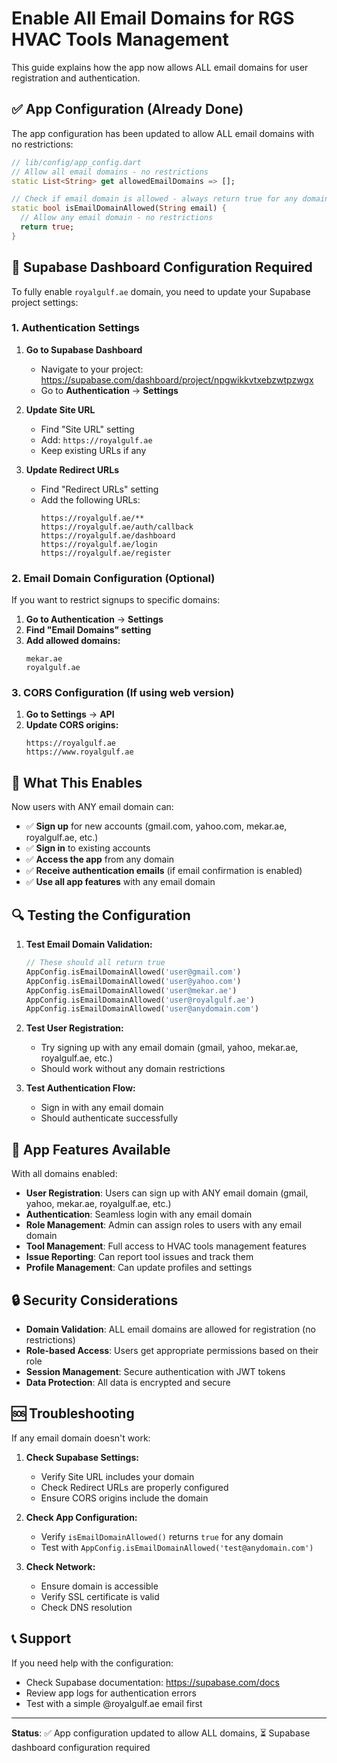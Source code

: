 # Enable All Email Domains for RGS HVAC Tools Management

This guide explains how the app now allows ALL email domains for user registration and authentication.

## ✅ App Configuration (Already Done)

The app configuration has been updated to allow ALL email domains with no restrictions:

```dart
// lib/config/app_config.dart
// Allow all email domains - no restrictions
static List<String> get allowedEmailDomains => [];

// Check if email domain is allowed - always return true for any domain
static bool isEmailDomainAllowed(String email) {
  // Allow any email domain - no restrictions
  return true;
}
```

## 🔧 Supabase Dashboard Configuration Required

To fully enable `royalgulf.ae` domain, you need to update your Supabase project settings:

### 1. Authentication Settings

1. **Go to Supabase Dashboard**
   - Navigate to your project: https://supabase.com/dashboard/project/npgwikkvtxebzwtpzwgx
   - Go to **Authentication** → **Settings**

2. **Update Site URL**
   - Find "Site URL" setting
   - Add: `https://royalgulf.ae`
   - Keep existing URLs if any

3. **Update Redirect URLs**
   - Find "Redirect URLs" setting
   - Add the following URLs:
     ```
     https://royalgulf.ae/**
     https://royalgulf.ae/auth/callback
     https://royalgulf.ae/dashboard
     https://royalgulf.ae/login
     https://royalgulf.ae/register
     ```

### 2. Email Domain Configuration (Optional)

If you want to restrict signups to specific domains:

1. **Go to Authentication** → **Settings**
2. **Find "Email Domains" setting**
3. **Add allowed domains:**
   ```
   mekar.ae
   royalgulf.ae
   ```

### 3. CORS Configuration (If using web version)

1. **Go to Settings** → **API**
2. **Update CORS origins:**
   ```
   https://royalgulf.ae
   https://www.royalgulf.ae
   ```

## 🚀 What This Enables

Now users with ANY email domain can:

- ✅ **Sign up** for new accounts (gmail.com, yahoo.com, mekar.ae, royalgulf.ae, etc.)
- ✅ **Sign in** to existing accounts  
- ✅ **Access the app** from any domain
- ✅ **Receive authentication emails** (if email confirmation is enabled)
- ✅ **Use all app features** with any email domain

## 🔍 Testing the Configuration

1. **Test Email Domain Validation:**
   ```dart
   // These should all return true
   AppConfig.isEmailDomainAllowed('user@gmail.com')
   AppConfig.isEmailDomainAllowed('user@yahoo.com')
   AppConfig.isEmailDomainAllowed('user@mekar.ae')
   AppConfig.isEmailDomainAllowed('user@royalgulf.ae')
   AppConfig.isEmailDomainAllowed('user@anydomain.com')
   ```

2. **Test User Registration:**
   - Try signing up with any email domain (gmail, yahoo, mekar.ae, royalgulf.ae, etc.)
   - Should work without any domain restrictions

3. **Test Authentication Flow:**
   - Sign in with any email domain
   - Should authenticate successfully

## 📱 App Features Available

With all domains enabled:

- **User Registration**: Users can sign up with ANY email domain (gmail, yahoo, mekar.ae, royalgulf.ae, etc.)
- **Authentication**: Seamless login with any email domain
- **Role Management**: Admin can assign roles to users with any email domain
- **Tool Management**: Full access to HVAC tools management features
- **Issue Reporting**: Can report tool issues and track them
- **Profile Management**: Can update profiles and settings

## 🔒 Security Considerations

- **Domain Validation**: ALL email domains are allowed for registration (no restrictions)
- **Role-based Access**: Users get appropriate permissions based on their role
- **Session Management**: Secure authentication with JWT tokens
- **Data Protection**: All data is encrypted and secure

## 🆘 Troubleshooting

If any email domain doesn't work:

1. **Check Supabase Settings:**
   - Verify Site URL includes your domain
   - Check Redirect URLs are properly configured
   - Ensure CORS origins include the domain

2. **Check App Configuration:**
   - Verify `isEmailDomainAllowed()` returns `true` for any domain
   - Test with `AppConfig.isEmailDomainAllowed('test@anydomain.com')`

3. **Check Network:**
   - Ensure domain is accessible
   - Verify SSL certificate is valid
   - Check DNS resolution

## 📞 Support

If you need help with the configuration:
- Check Supabase documentation: https://supabase.com/docs
- Review app logs for authentication errors
- Test with a simple @royalgulf.ae email first

---

**Status**: ✅ App configuration updated to allow ALL domains, ⏳ Supabase dashboard configuration required

